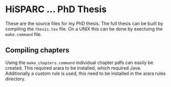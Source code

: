 # HiSPARC ... PhD Thesis

These are the source files for my PhD thesis. The full thesis can be built by
compiling the `thesis.tex` file. On a UNIX this can be done by exectuing the
`make.command` file.


## Compiling chapters

Using the `make_chapters.command` individual chapter pdfs can easily be
created. This required arara to be installed, which required Java. Additionally
a custom rule is used, this need to be installed in the arara rules directory.
